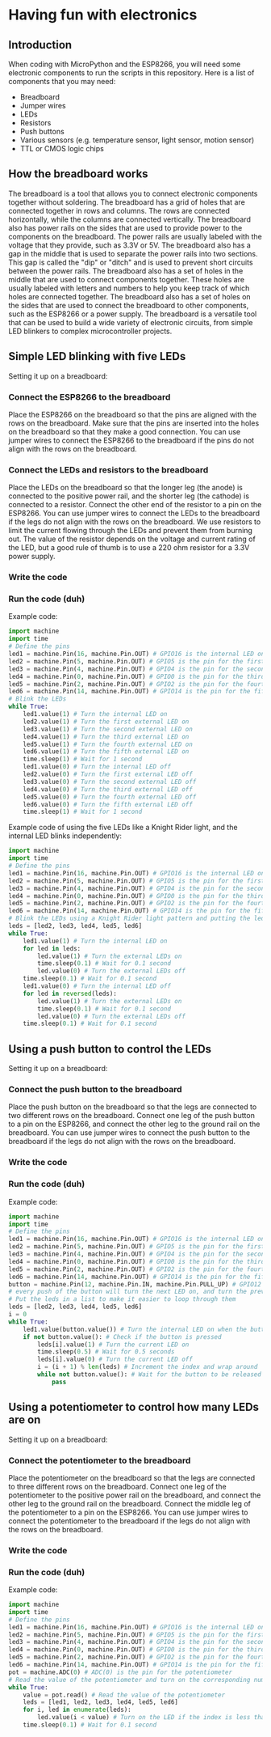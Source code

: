 # Having fun with electronics
## Introduction
When coding with MicroPython and the ESP8266, you will need some electronic components to run the scripts in this repository. Here is a list of components that you may need:
- Breadboard
- Jumper wires
- LEDs
- Resistors
- Push buttons
- Various sensors (e.g. temperature sensor, light sensor, motion sensor)
- TTL or CMOS logic chips

## How the breadboard works
The breadboard is a tool that allows you to connect electronic components together without soldering. The breadboard has a grid of holes that are connected together in rows and columns. The rows are connected horizontally, while the columns are connected vertically. The breadboard also has power rails on the sides that are used to provide power to the components on the breadboard. The power rails are usually labeled with the voltage that they provide, such as 3.3V or 5V. The breadboard also has a gap in the middle that is used to separate the power rails into two sections. This gap is called the "dip" or "ditch" and is used to prevent short circuits between the power rails. The breadboard also has a set of holes in the middle that are used to connect components together. These holes are usually labeled with letters and numbers to help you keep track of which holes are connected together. The breadboard also has a set of holes on the sides that are used to connect the breadboard to other components, such as the ESP8266 or a power supply. The breadboard is a versatile tool that can be used to build a wide variety of electronic circuits, from simple LED blinkers to complex microcontroller projects.
## Simple LED blinking with five LEDs
Setting it up on a breadboard:
### Connect the ESP8266 to the breadboard
Place the ESP8266 on the breadboard so that the pins are aligned with the rows on the breadboard. Make sure that the pins are inserted into the holes on the breadboard so that they make a good connection. You can use jumper wires to connect the ESP8266 to the breadboard if the pins do not align with the rows on the breadboard.
### Connect the LEDs and resistors to the breadboard
Place the LEDs on the breadboard so that the longer leg (the anode) is connected to the positive power rail, and the shorter leg (the cathode) is connected to a resistor. Connect the other end of the resistor to a pin on the ESP8266. You can use jumper wires to connect the LEDs to the breadboard if the legs do not align with the rows on the breadboard. We use resistors to limit the current flowing through the LEDs and prevent them from burning out. The value of the resistor depends on the voltage and current rating of the LED, but a good rule of thumb is to use a 220 ohm resistor for a 3.3V power supply.
### Write the code
### Run the code (duh)
Example code:
```python
import machine
import time
# Define the pins
led1 = machine.Pin(16, machine.Pin.OUT) # GPIO16 is the internal LED on the ESP8266
led2 = machine.Pin(5, machine.Pin.OUT) # GPIO5 is the pin for the first external LED
led3 = machine.Pin(4, machine.Pin.OUT) # GPIO4 is the pin for the second external LED
led4 = machine.Pin(0, machine.Pin.OUT) # GPIO0 is the pin for the third external LED
led5 = machine.Pin(2, machine.Pin.OUT) # GPIO2 is the pin for the fourth external LED
led6 = machine.Pin(14, machine.Pin.OUT) # GPIO14 is the pin for the fifth external LED
# Blink the LEDs
while True:
    led1.value(1) # Turn the internal LED on
    led2.value(1) # Turn the first external LED on
    led3.value(1) # Turn the second external LED on
    led4.value(1) # Turn the third external LED on
    led5.value(1) # Turn the fourth external LED on
    led6.value(1) # Turn the fifth external LED on
    time.sleep(1) # Wait for 1 second
    led1.value(0) # Turn the internal LED off
    led2.value(0) # Turn the first external LED off
    led3.value(0) # Turn the second external LED off
    led4.value(0) # Turn the third external LED off
    led5.value(0) # Turn the fourth external LED off
    led6.value(0) # Turn the fifth external LED off
    time.sleep(1) # Wait for 1 second
```

Example code of using the five LEDs like a Knight Rider light, and the internal LED blinks independently:
```python
import machine
import time
# Define the pins
led1 = machine.Pin(16, machine.Pin.OUT) # GPIO16 is the internal LED on the ESP8266
led2 = machine.Pin(5, machine.Pin.OUT) # GPIO5 is the pin for the first external LED
led3 = machine.Pin(4, machine.Pin.OUT) # GPIO4 is the pin for the second external LED
led4 = machine.Pin(0, machine.Pin.OUT) # GPIO0 is the pin for the third external LED
led5 = machine.Pin(2, machine.Pin.OUT) # GPIO2 is the pin for the fourth external LED
led6 = machine.Pin(14, machine.Pin.OUT) # GPIO14 is the pin for the fifth external LED
# Blink the LEDs using a Knight Rider light pattern and putting the leds in a list to make it easier to loop through them
leds = [led2, led3, led4, led5, led6]
while True:
    led1.value(1) # Turn the internal LED on
    for led in leds:
        led.value(1) # Turn the external LEDs on
        time.sleep(0.1) # Wait for 0.1 second
        led.value(0) # Turn the external LEDs off
    time.sleep(0.1) # Wait for 0.1 second
    led1.value(0) # Turn the internal LED off
    for led in reversed(leds):
        led.value(1) # Turn the external LEDs on
        time.sleep(0.1) # Wait for 0.1 second
        led.value(0) # Turn the external LEDs off
    time.sleep(0.1) # Wait for 0.1 second
```
## Using a push button to control the LEDs
Setting it up on a breadboard:
### Connect the push button to the breadboard
Place the push button on the breadboard so that the legs are connected to two different rows on the breadboard. Connect one leg of the push button to a pin on the ESP8266, and connect the other leg to the ground rail on the breadboard. You can use jumper wires to connect the push button to the breadboard if the legs do not align with the rows on the breadboard.
### Write the code
### Run the code (duh)
Example code:
```python
import machine
import time
# Define the pins
led1 = machine.Pin(16, machine.Pin.OUT) # GPIO16 is the internal LED on the ESP8266
led2 = machine.Pin(5, machine.Pin.OUT) # GPIO5 is the pin for the first external LED
led3 = machine.Pin(4, machine.Pin.OUT) # GPIO4 is the pin for the second external LED
led4 = machine.Pin(0, machine.Pin.OUT) # GPIO0 is the pin for the third external LED
led5 = machine.Pin(2, machine.Pin.OUT) # GPIO2 is the pin for the fourth external LED
led6 = machine.Pin(14, machine.Pin.OUT) # GPIO14 is the pin for the fifth external LED
button = machine.Pin(12, machine.Pin.IN, machine.Pin.PULL_UP) # GPIO12 is the pin for the push button
# every push of the button will turn the next LED on, and turn the previous LED off while the internal led indicates button down
# Put the leds in a list to make it easier to loop through them
leds = [led2, led3, led4, led5, led6]
i = 0
while True:
    led1.value(button.value()) # Turn the internal LED on when the button is pressed
    if not button.value(): # Check if the button is pressed
        leds[i].value(1) # Turn the current LED on
        time.sleep(0.5) # Wait for 0.5 seconds
        leds[i].value(0) # Turn the current LED off
        i = (i + 1) % len(leds) # Increment the index and wrap around
        while not button.value(): # Wait for the button to be released
            pass
```
## Using a potentiometer to control how many LEDs are on
Setting it up on a breadboard:
### Connect the potentiometer to the breadboard
Place the potentiometer on the breadboard so that the legs are connected to three different rows on the breadboard. Connect one leg of the potentiometer to the positive power rail on the breadboard, and connect the other leg to the ground rail on the breadboard. Connect the middle leg of the potentiometer to a pin on the ESP8266. You can use jumper wires to connect the potentiometer to the breadboard if the legs do not align with the rows on the breadboard.
### Write the code
### Run the code (duh)
Example code:
```python
import machine
import time
# Define the pins
led1 = machine.Pin(16, machine.Pin.OUT) # GPIO16 is the internal LED on the ESP8266
led2 = machine.Pin(5, machine.Pin.OUT) # GPIO5 is the pin for the first external LED    
led3 = machine.Pin(4, machine.Pin.OUT) # GPIO4 is the pin for the second external LED
led4 = machine.Pin(0, machine.Pin.OUT) # GPIO0 is the pin for the third external LED
led5 = machine.Pin(2, machine.Pin.OUT) # GPIO2 is the pin for the fourth external LED
led6 = machine.Pin(14, machine.Pin.OUT) # GPIO14 is the pin for the fifth external LED
pot = machine.ADC(0) # ADC(0) is the pin for the potentiometer
# Read the value of the potentiometer and turn on the corresponding number of LEDs
while True:
    value = pot.read() # Read the value of the potentiometer
    leds = [led1, led2, led3, led4, led5, led6]
    for i, led in enumerate(leds):
        led.value(i < value) # Turn on the LED if the index is less than the value
    time.sleep(0.1) # Wait for 0.1 second
```
